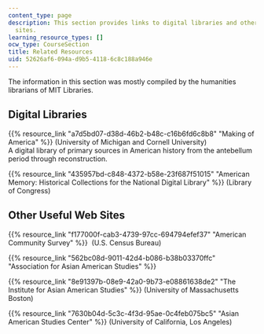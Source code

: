 ```yaml
---
content_type: page
description: This section provides links to digital libraries and other useful web
  sites.
learning_resource_types: []
ocw_type: CourseSection
title: Related Resources
uid: 52626af6-094a-d9b5-4118-6c8c188a946e
---
```


The information in this section was mostly compiled by the humanities librarians of MIT Libraries.

Digital Libraries
-----------------

{{% resource_link "a7d5bd07-d38d-46b2-b48c-c16b6fd6c8b8" "Making of America" %}} (University of Michigan and Cornell University)  
A digital library of primary sources in American history from the antebellum period through reconstruction.

{{% resource_link "435957bd-c848-4372-b58e-23f687f51015" "American Memory: Historical Collections for the National Digital Library" %}} (Library of Congress)

Other Useful Web Sites
----------------------

{{% resource_link "f177000f-cab3-4739-97cc-694794efef37" "American Community Survey" %}}  (U.S. Census Bureau)

{{% resource_link "562bc08d-9011-42d4-b086-b38b03370ffc" "Association for Asian American Studies" %}}

{{% resource_link "8e91397b-08e9-42a0-9b73-e08861638de2" "The Institute for Asian American Studies" %}} (University of Massachusetts Boston)

{{% resource_link "7630b04d-5c3c-4f3d-95ae-0c4feb075bc5" "Asian American Studies Center" %}} (University of California, Los Angeles)